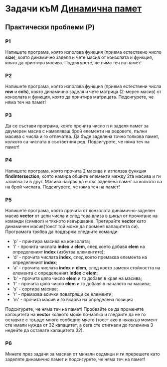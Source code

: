 # Задачи къМ [Динамична памет](./)

## Практически проблеми (P)

### P1

Напишете програма, която използва функция (приема естествено число **size**), която динамично заделя и чете масив от конзолата и функция, която да принтира масива. Подсигурете, че няма теч на памет!

### P2

Напишете програма, която използва функция (приема естествени числа **row** и **cols**), която динамично заделя и чете матрица (2-мерен масив) от конзолата и функция, която да принтира матрицата. Подсигурете, че няма теч на памет!

### P3

Да се състави програма, която прочита число n и заделя памет за двумерен масив с намаляващ брой елементи на редовете, пълни масива с числа и го отпечатва. Да бъде заделена точно толкова памет, колкото са числата в съответния ред. Подсигурете, че няма теч на памет!

### P4

Напишете програма, която прочита 2 масива и използва функция **findIntersection**, която намира общите елементи между 2та масива и ги записва ги в друг. Масива накрая да е със заделена памет за колкото са на брой числата. Подсигурете, че няма теч на памет!

### P5

Напишете програма, която прочита от конзолата динамично-заделен масив **vector** от цели числа и след това влиза в цикъл от прочитане на команди (символ) и тяхното извършване. Третирайте **vector** като динамичен масив(тоест той може да променя капацитета си). Програмата трябва да поддържа следните команди:

- 'p' - принтира масива на конзолата;
- 'i' - прочита числата **index** и **elem**, след което добавя **elem** на определеният **index** (избутва елементите);
- 'd' -  прочита числата **index**, след което премахва елемента на определеният **index**;
- 'a' - прочита числата **index** и **elem**, след което заменя стойността на елемента с определеният **index** с **elem**;
- 'b' - прочита цяло число **elem** и го добавя в края на масива;
- 'f' - прочита цяло число **elem** и го добавя в началото на масива;
- 's' - сортира масива;
- 'r' - премахва всички поватрящи се елементи;
- 'm' - прочита масив и го вкарва на определена позиция

Подсигурете, че няма теч на памет! Пробвайте се да променяте капацитета на **vector** колкото може по-малко и гледайте да не го оставяте с твърде много свободно място (тоест ако в някакъв момент сте имали нужда от 32 капацитет, а сега сте стигнали до големина 3 недейте да оставате капацитета 32).

### P6

Минете през задачи за масиви от минали седмици и ги пререшете като заделяте динамично памет и подсигурете, че няма теч на памет!
